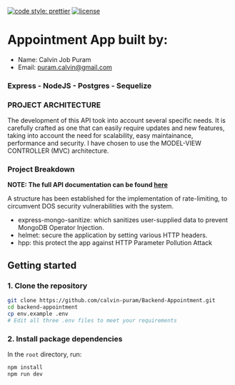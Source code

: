 [![code style: prettier](https://img.shields.io/badge/code_style-prettier-ff69b4.svg)](https://github.com/prettier/prettier)
[![license](https://img.shields.io/github/license/t-ho/mern-stack)](https://github.com/calvin-puram/Backend-Appointment/blob/master/LICENSE)

# Appointment App built by:

- Name: Calvin Job Puram
- Email: puram.calvin@gmail.com

### Express - NodeJS - Postgres - Sequelize

### PROJECT ARCHITECTURE

The development of this API took into account several specific needs. It is carefully crafted as one that can easily require updates and new features, taking into account the need for scalability, easy maintainance, performance and security. I have chosen to use the MODEL-VIEW CONTROLLER (MVC) architecture.

### Project Breakdown

**NOTE: The full API documentation can be found [here](https://documenter.getpostman.com/view/5936515/TVmJgy8R)**

A structure has been established for the implementation of rate-limiting, to circumvent DOS security vulnerabilities with the system.

- express-mongo-sanitize: which sanitizes user-supplied data to prevent MongoDB Operator Injection.
- helmet: secure the application by setting various HTTP headers.
- hpp: this protect the app against HTTP Parameter Pollution Attack

## Getting started

### 1. Clone the repository

```bash
git clone https://github.com/calvin-puram/Backend-Appointment.git
cd backend-appointment
cp env.example .env
# Edit all three .env files to meet your requirements
```

### 2. Install package dependencies

In the `root` directory, run:

```bash
npm install
npm run dev
```
